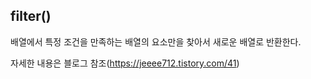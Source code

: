 ## filter()

배열에서 특정 조건을 만족하는 배열의 요소만을 찾아서 새로운 배열로 반환한다.

자세한 내용은 블로그 참조(https://jeeee712.tistory.com/41)
